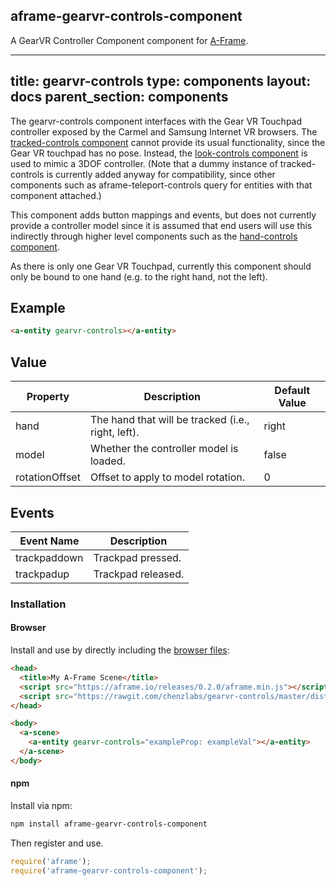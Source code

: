 ## aframe-gearvr-controls-component

A GearVR Controller Component component for [A-Frame](https://aframe.io).

---
title: gearvr-controls
type: components
layout: docs
parent_section: components
---

[trackedcontrols]: ./tracked-controls.md
[lookcontrols]: ./look-controls.md
[handcontrols]: ./hand-controls.md

The gearvr-controls component interfaces with the Gear VR Touchpad
controller exposed by the Carmel and Samsung Internet VR browsers.
The [tracked-controls component][trackedcontrols] cannot provide its usual
functionality, since the Gear VR touchpad has no pose.  Instead,
the [look-controls component][lookcontrols] is used to mimic a 3DOF controller.
(Note that a dummy instance of tracked-controls is currently added anyway
for compatibility, since other components such as aframe-teleport-controls
query for entities with that component attached.)

This component adds button mappings and events, but does not currently provide
a controller model since it is assumed that end users will use this indirectly
through higher level components such as the [hand-controls component][handcontrols].  

As there is only one Gear VR Touchpad, currently this component should only be
bound to one hand (e.g. to the right hand, not the left).

## Example

```html
<a-entity gearvr-controls></a-entity>
```

## Value

| Property             | Description                                        | Default Value        |
|----------------------|----------------------------------------------------|----------------------|
| hand                 | The hand that will be tracked (i.e., right, left). | right                |
| model                | Whether the controller model is loaded.            | false                |
| rotationOffset       | Offset to apply to model rotation.                 | 0                    |

## Events

| Event Name   | Description             |
| ----------   | -----------             |
| trackpaddown | Trackpad pressed.       |
| trackpadup   | Trackpad released.      |

### Installation

#### Browser

Install and use by directly including the [browser files](dist):

```html
<head>
  <title>My A-Frame Scene</title>
  <script src="https://aframe.io/releases/0.2.0/aframe.min.js"></script>
  <script src="https://rawgit.com/chenzlabs/gearvr-controls/master/dist/aframe-gearvr-controls-component.min.js"></script>
</head>

<body>
  <a-scene>
    <a-entity gearvr-controls="exampleProp: exampleVal"></a-entity>
  </a-scene>
</body>
```

#### npm

Install via npm:

```bash
npm install aframe-gearvr-controls-component
```

Then register and use.

```js
require('aframe');
require('aframe-gearvr-controls-component');
```
